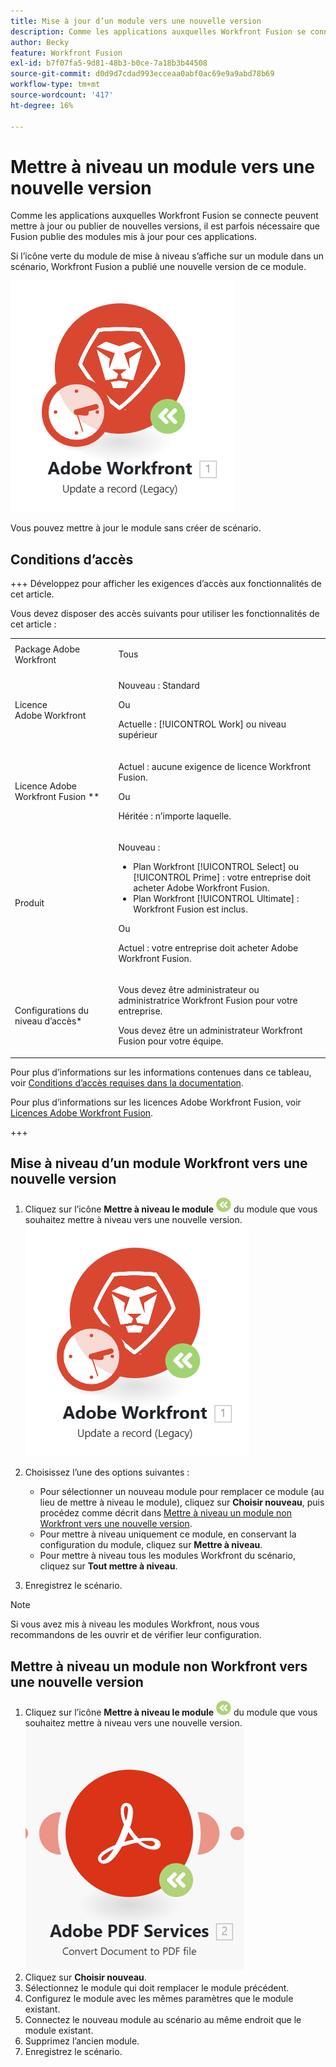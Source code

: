 ```yaml
---
title: Mise à jour d’un module vers une nouvelle version
description: Comme les applications auxquelles Workfront Fusion se connecte peuvent mettre à jour ou publier de nouvelles versions, il est parfois nécessaire que Fusion publie des modules mis à jour pour ces applications.
author: Becky
feature: Workfront Fusion
exl-id: b7f07fa5-9d81-48b3-b0ce-7a18b3b44508
source-git-commit: d0d9d7cdad993ecceaa0abf0ac69e9a9abd78b69
workflow-type: tm+mt
source-wordcount: '417'
ht-degree: 16%

---
```


# Mettre à niveau un module vers une nouvelle version

Comme les applications auxquelles Workfront Fusion se connecte peuvent mettre à jour ou publier de nouvelles versions, il est parfois nécessaire que Fusion publie des modules mis à jour pour ces applications.

Si l’icône verte du module de mise à niveau s’affiche sur un module dans un scénario, Workfront Fusion a publié une nouvelle version de ce module.

![Icône Mettre à jour](assets/update-indicator-workfront.png)

Vous pouvez mettre à jour le module sans créer de scénario.

## Conditions d’accès

+++ Développez pour afficher les exigences d’accès aux fonctionnalités de cet article.

Vous devez disposer des accès suivants pour utiliser les fonctionnalités de cet article :

<table style="table-layout:auto">
 <col> 
 <col> 
 <tbody> 
  <tr> 
   <td role="rowheader">Package Adobe Workfront</td> 
   <td> <p>Tous</p> </td> 
  </tr> 
  <tr data-mc-conditions=""> 
   <td role="rowheader">Licence Adobe Workfront</td> 
   <td> <p>Nouveau : Standard</p><p>Ou</p><p>Actuelle : [!UICONTROL Work] ou niveau supérieur</p> </td> 
  </tr> 
  <tr> 
   <td role="rowheader">Licence Adobe Workfront Fusion **</td> 
   <td>
   <p>Actuel : aucune exigence de licence Workfront Fusion.</p>
   <p>Ou</p>
   <p>Héritée : n’importe laquelle. </p>
   </td> 
  </tr> 
  <tr> 
   <td role="rowheader">Produit</td> 
   <td>
   <p>Nouveau :</p> <ul><li>Plan Workfront [!UICONTROL Select] ou [!UICONTROL Prime] : votre entreprise doit acheter Adobe Workfront Fusion.</li><li>Plan Workfront [!UICONTROL Ultimate] : Workfront Fusion est inclus.</li></ul>
   <p>Ou</p>
   <p>Actuel : votre entreprise doit acheter Adobe Workfront Fusion.</p>
   </td> 
  </tr>
  <tr data-mc-conditions=""> 
   <td role="rowheader">Configurations du niveau d’accès*</td> 
   <td> 
     <p>Vous devez être administrateur ou administratrice Workfront Fusion pour votre entreprise.</p>
     <p>Vous devez être un administrateur Workfront Fusion pour votre équipe.</p>
   </td> 
  </tr> 
   </td> 
  </tr> 
 </tbody> 
</table>

Pour plus d’informations sur les informations contenues dans ce tableau, voir [Conditions d’accès requises dans la documentation](/help/workfront-fusion/references/licenses-and-roles/access-level-requirements-in-documentation.md).

Pour plus d’informations sur les licences Adobe Workfront Fusion, voir [Licences Adobe Workfront Fusion](/help/workfront-fusion/set-up-and-manage-workfront-fusion/licensing-operations-overview/license-automation-vs-integration.md).

+++

## Mise à niveau d’un module Workfront vers une nouvelle version

1. Cliquez sur l’icône **Mettre à niveau le module** ![Icône Mettre à niveau](assets/upgrade-icon.png) du module que vous souhaitez mettre à niveau vers une nouvelle version.
   ![Icône Mettre à jour](assets/update-indicator-workfront.png)
1. Choisissez l’une des options suivantes :

   * Pour sélectionner un nouveau module pour remplacer ce module (au lieu de mettre à niveau le module), cliquez sur **Choisir nouveau**, puis procédez comme décrit dans [Mettre à niveau un module non Workfront vers une nouvelle version](#upgrade-a-non-workfront-module-to-a-new-version).
   * Pour mettre à niveau uniquement ce module, en conservant la configuration du module, cliquez sur **Mettre à niveau**.
   * Pour mettre à niveau tous les modules Workfront du scénario, cliquez sur **Tout mettre à niveau**.

1. Enregistrez le scénario.

>[!NOTE]
>
>Si vous avez mis à niveau les modules Workfront, nous vous recommandons de les ouvrir et de vérifier leur configuration.

## Mettre à niveau un module non Workfront vers une nouvelle version

1. Cliquez sur l’icône **Mettre à niveau le module** ![Icône Mettre à niveau](assets/upgrade-icon.png) du module que vous souhaitez mettre à niveau vers une nouvelle version.
   ![Icône Mettre à jour](assets/update-indicator.png)
1. Cliquez sur **Choisir nouveau**.
1. Sélectionnez le module qui doit remplacer le module précédent.
1. Configurez le module avec les mêmes paramètres que le module existant.
1. Connectez le nouveau module au scénario au même endroit que le module existant.
1. Supprimez l’ancien module.
1. Enregistrez le scénario.
